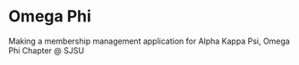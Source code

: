 # Omega Phi 
Making a membership management application for Alpha Kappa Psi, Omega Phi Chapter @ SJSU




